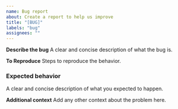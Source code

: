 ```yaml
---
name: Bug report
about: Create a report to help us improve
title: "[BUG]"
labels: "bug"
assignees: ""
---
```


**Describe the bug**
A clear and concise description of what the bug is.

**To Reproduce**
Steps to reproduce the behavior.

### Expected behavior

A clear and concise description of what you expected to happen.

**Additional context**
Add any other context about the problem here.
